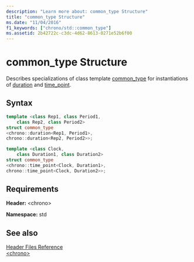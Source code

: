```yaml
---
description: "Learn more about: common_type Structure"
title: "common_type Structure"
ms.date: "11/04/2016"
f1_keywords: ["chrono/std::common_type"]
ms.assetid: 2b42722c-c3dc-4d62-8613-0271e52b6f00
---
```

# common_type Structure

Describes specializations of class template [common_type](../standard-library/common-type-class.md) for instantiations of [duration](../standard-library/duration-class.md) and [time_point](../standard-library/time-point-class.md).

## Syntax

```cpp
template <class Rep1, class Period1,
    class Rep2, class Period2>
struct common_type
<chrono::duration<Rep1, Period1>,
chrono::duration<Rep2, Period2>>;

template <class Clock,
    class Duration1, class Duration2>
struct common_type
<chrono::time_point<Clock, Duration1>,
chrono::time_point<Clock, Duration2>>;
```

## Requirements

**Header:** \<chrono>

**Namespace:** std

## See also

[Header Files Reference](../standard-library/cpp-standard-library-header-files.md)\
[\<chrono>](../standard-library/chrono.md)
